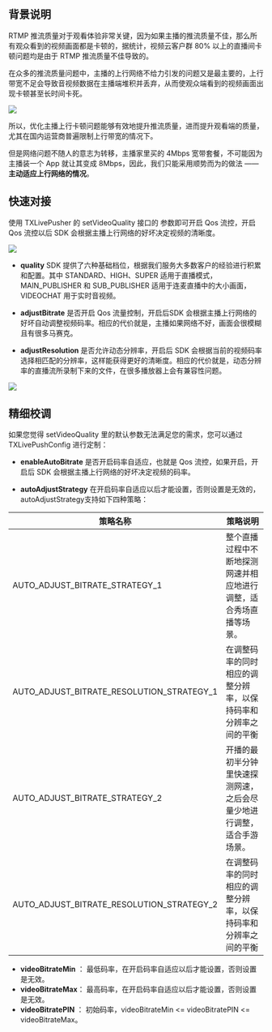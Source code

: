 
## 背景说明
RTMP 推流质量对于观看体验非常关键，因为如果主播的推流质量不佳，那么所有观众看到的视频画面都是卡顿的，据统计，视频云客户群 80% 以上的直播间卡顿问题均是由于 RTMP 推流质量不佳导致的。

在众多的推流质量问题中，主播的上行网络不给力引发的问题又是最主要的，上行带宽不足会导致音视频数据在主播端堆积并丢弃，从而使观众端看到的视频画面出现卡顿甚至长时间卡死。

![](http://imgcache.tcecqpoc.fsphere.cn/image/mc.qcloudimg.com/static/img/3c10b3a268b4807a184b767b1cc4363c/image.png)

所以，优化主播上行卡顿问题能够有效地提升推流质量，进而提升观看端的质量，尤其在国内运营商普遍限制上行带宽的情况下。

但是网络问题不随人的意志为转移，主播家里买的 4Mbps 宽带套餐，不可能因为主播装一个 App 就让其变成 8Mbps，因此，我们只能采用顺势而为的做法 —— **主动适应上行网络的情况**。

## 快速对接
使用 TXLivePusher 的 setVideoQuality 接口的 参数即可开启 Qos 流控，开启 Qos 流控以后 SDK 会根据主播上行网络的好坏决定视频的清晰度。

![](http://imgcache.tcecqpoc.fsphere.cn/image/mc.qcloudimg.com/static/img/c52dc506047402db04ac285fa7520e65/image.png)

- **quality**
SDK 提供了六种基础档位，根据我们服务大多数客户的经验进行积累和配置。其中 STANDARD、HIGH、SUPER 适用于直播模式，MAIN_PUBLISHER 和 SUB_PUBLISHER 适用于连麦直播中的大小画面，VIDEOCHAT 用于实时音视频。

- **adjustBitrate**
是否开启 Qos 流量控制，开启后SDK 会根据主播上行网络的好坏自动调整视频码率。相应的代价就是，主播如果网络不好，画面会很模糊且有很多马赛克。

- **adjustResolution**
是否允许动态分辨率，开启后 SDK 会根据当前的视频码率选择相匹配的分辨率，这样能获得更好的清晰度。相应的代价就是，动态分辨率的直播流所录制下来的文件，在很多播放器上会有兼容性问题。

![](http://imgcache.tcecqpoc.fsphere.cn/image/mc.qcloudimg.com/static/img/07deb1e7e01daba3227175a0fcec1fa5/image.png)

## 精细校调
如果您觉得 setVideoQuality 里的默认参数无法满足您的需求，您可以通过 TXLivePushConfig 进行定制：

- **enableAutoBitrate**
是否开启码率自适应，也就是 Qos 流控，如果开启，开启后 SDK 会根据主播上行网络的好坏决定视频的码率。

- **autoAdjustStrategy**
在开启码率自适应以后才能设置，否则设置是无效的，autoAdjustStrategy支持如下四种策略：

| 策略名称 | 策略说明 |
|---------|---------|
| AUTO_ADJUST_BITRATE_STRATEGY_1 | 整个直播过程中不断地探测网速并相应地进行调整，适合秀场直播等场景。 | 
| AUTO_ADJUST_BITRATE_RESOLUTION_STRATEGY_1 | 在调整码率的同时相应的调整分辨率，以保持码率和分辨率之间的平衡 | 
| AUTO_ADJUST_BITRATE_STRATEGY_2 | 开播的最初半分钟里快速探测网速，之后会尽量少地进行调整，适合手游场景。 | 
| AUTO_ADJUST_BITRATE_RESOLUTION_STRATEGY_2 | 在调整码率的同时相应的调整分辨率，以保持码率和分辨率之间的平衡 | 

- **videoBitrateMin** ： 最低码率，在开启码率自适应以后才能设置，否则设置是无效。
- **videoBitrateMax**： 最高码率，在开启码率自适应以后才能设置，否则设置是无效。
- **videoBitratePIN** ： 初始码率，videoBitrateMin <= videoBitratePIN <= videoBitrateMax。

